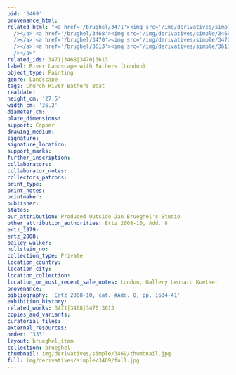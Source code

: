 ```yaml
---
pid: '3469'
provenance_html: 
related_html: "<a href='/brughel/3471'><img src='/img/derivatives/simple/3471/thumbnail.jpg'
  /></a>|<a href='/brughel/3468'><img src='/img/derivatives/simple/3468/thumbnail.jpg'
  /></a>|<a href='/brughel/3470'><img src='/img/derivatives/simple/3470/thumbnail.jpg'
  /></a>|<a href='/brughel/3613'><img src='/img/derivatives/simple/3613/thumbnail.jpg'
  /></a>"
related_ids: 3471|3468|3470|3613
label: River Landscape with Bathers (London)
object_type: Painting
genre: Landscape
tags: Church River Bathers Boat
realdate: 
height_cm: '27.5'
width_cm: '36.2'
diameter_cm: 
plate_dimensions: 
support: Copper
drawing_medium: 
signature: 
signature_location: 
support_marks: 
further_inscription: 
collaborators: 
collaborator_notes: 
collectors_patrons: 
print_type: 
print_notes: 
printmaker: 
publisher: 
states: 
our_attribution: Produced Outside Jan Brueghel's Studio
other_attribution_authorities: Ertz 2008-10, Add. 8
ertz_1979: 
ertz_2008: 
bailey_walker: 
hollstein_no: 
collection_type: Private
location_country: 
location_city: 
location_collection: 
location_or_most_recent_sale_notes: London, Gallery Leonard Koetser
provenance: 
bibliography: 'Ertz 2008-10, cat. #Add. 8, pp. 1634-41'
exhibition_history: 
related_works: 3471|3468|3470|3613
copies_and_variants: 
curatorial_files: 
external_resources: 
order: '333'
layout: brueghel_item
collection: brueghel
thumbnail: img/derivatives/simple/3469/thumbnail.jpg
full: img/derivatives/simple/3469/full.jpg
---
```

